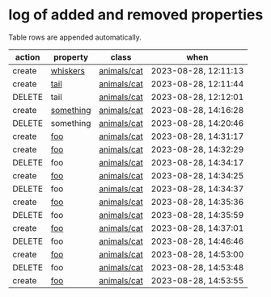 # log of added and removed properties

Table rows are appended automatically.

| action | property | class | when |
|--------|----------|-------|------|
| create | [whiskers](../../classes/animals/cat/properties/whiskers) | [animals/cat](../../classes/animals/cat) | 2023-08-28, 12:11:13 |
| create | [tail](../../classes/animals/cat/properties/tail) | [animals/cat](../../classes/animals/cat) | 2023-08-28, 12:11:44 |
| DELETE | tail | [animals/cat](../../classes/animals/cat) | 2023-08-28, 12:12:01 |
| create | [something](../../classes/animals/cat/properties/something) | [animals/cat](../../classes/animals/cat) | 2023-08-28, 14:16:28 |
| DELETE | something | [animals/cat](../../classes/animals/cat) | 2023-08-28, 14:20:46 |
| create | [foo](../../classes/animals/cat/properties/foo) | [animals/cat](../../classes/animals/cat) | 2023-08-28, 14:31:17 |
| create | [foo](../../classes/animals/cat/properties/foo) | [animals/cat](../../classes/animals/cat) | 2023-08-28, 14:32:29 |
| DELETE | foo | [animals/cat](../../classes/animals/cat) | 2023-08-28, 14:34:17 |
| create | [foo](../../classes/animals/cat/properties/foo) | [animals/cat](../../classes/animals/cat) | 2023-08-28, 14:34:25 |
| DELETE | foo | [animals/cat](../../classes/animals/cat) | 2023-08-28, 14:34:37 |
| create | [foo](../../classes/animals/cat/properties/foo) | [animals/cat](../../classes/animals/cat) | 2023-08-28, 14:35:36 |
| DELETE | foo | [animals/cat](../../classes/animals/cat) | 2023-08-28, 14:35:59 |
| create | [foo](../../classes/animals/cat/properties/foo) | [animals/cat](../../classes/animals/cat) | 2023-08-28, 14:37:01 |
| DELETE | foo | [animals/cat](../../classes/animals/cat) | 2023-08-28, 14:46:46 |
| create | [foo](../../classes/animals/cat/properties/foo) | [animals/cat](../../classes/animals/cat) | 2023-08-28, 14:53:00 |
| DELETE | foo | [animals/cat](../../classes/animals/cat) | 2023-08-28, 14:53:48 |
| create | [foo](../../classes/animals/cat/properties/foo) | [animals/cat](../../classes/animals/cat) | 2023-08-28, 14:53:55 |
